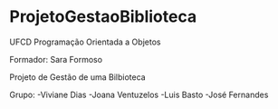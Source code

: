 # ProjetoGestaoBiblioteca

UFCD Programação Orientada a Objetos

Formador: Sara Formoso

Projeto de Gestão de uma Bilbioteca



Grupo:
-Viviane Dias
-Joana Ventuzelos
-Luis Basto
-José Fernandes
